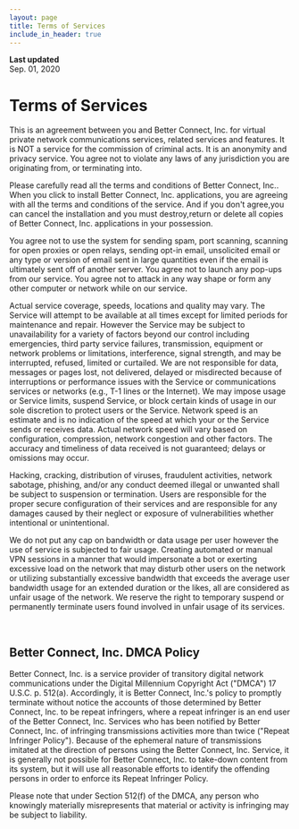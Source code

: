 ```yaml
---
layout: page
title: Terms of Services
include_in_header: true
---
```




**Last updated**  
Sep. 01, 2020

# Terms of Services
This is an agreement between you and Better Connect, Inc. for virtual private network communications services, related services and features. It is NOT a service for the commission of criminal acts. It is an anonymity and privacy service. You agree not to violate any laws of any jurisdiction you are originating from, or terminating into.

Please carefully read all the terms and conditions of Better Connect, Inc.. When you click to install Better Connect, Inc. applications, you are agreeing with all the terms and conditions of the service. And if you don't agree,you can cancel the installation and you must destroy,return or delete all copies of Better Connect, Inc. applications in your possession.

You agree not to use the system for sending spam, port scanning, scanning for open proxies or open relays, sending opt-in email, unsolicited email or any type or version of email sent in large quantities even if the email is ultimately sent off of another server. You agree not to launch any pop-ups from our service. You agree not to attack in any way shape or form any other computer or network while on our service.

Actual service coverage, speeds, locations and quality may vary. The Service will attempt to be available at all times except for limited periods for maintenance and repair. However the Service may be subject to unavailability for a variety of factors beyond our control including emergencies, third party service failures, transmission, equipment or network problems or limitations, interference, signal strength, and may be interrupted, refused, limited or curtailed. We are not responsible for data, messages or pages lost, not delivered, delayed or misdirected because of interruptions or performance issues with the Service or communications services or networks (e.g., T-1 lines or the Internet). We may impose usage or Service limits, suspend Service, or block certain kinds of usage in our sole discretion to protect users or the Service. Network speed is an estimate and is no indication of the speed at which your or the Service sends or receives data. Actual network speed will vary based on configuration, compression, network congestion and other factors. The accuracy and timeliness of data received is not guaranteed; delays or omissions may occur.

Hacking, cracking, distribution of viruses, fraudulent activities, network sabotage, phishing, and/or any conduct deemed illegal or unwanted shall be subject to suspension or termination. Users are responsible for the proper secure configuration of their services and are responsible for any damages caused by their neglect or exposure of vulnerabilities whether intentional or unintentional.

We do not put any cap on bandwidth or data usage per user however the use of service is subjected to fair usage. Creating automated or manual VPN sessions in a manner that would impersonate a bot or exerting excessive load on the network that may disturb other users on the network or utilizing substantially excessive bandwidth that exceeds the average user bandwidth usage for an extended duration or the likes, all are considered as unfair usage of the network. We reserve the right to temporary suspend or permanently terminate users found involved in unfair usage of its services.


<br>

## Better Connect, Inc. DMCA Policy
Better Connect, Inc. is a service provider of transitory digital network communications under the Digital Millennium Copyright Act ("DMCA") 17 U.S.C. p. 512(a). Accordingly, it is Better Connect, Inc.'s policy to promptly terminate without notice the accounts of those determined by Better Connect, Inc. to be repeat infringers, where a repeat infringer is an end user of the Better Connect, Inc. Services who has been notified by Better Connect, Inc. of infringing transmissions activities more than twice ("Repeat Infringer Policy"). Because of the ephemeral nature of transmissions imitated at the direction of persons using the Better Connect, Inc. Service, it is generally not possible for Better Connect, Inc. to take-down content from its system, but it will use all reasonable efforts to identify the offending persons in order to enforce its Repeat Infringer Policy.

Please note that under Section 512(f) of the DMCA, any person who knowingly materially misrepresents that material or activity is infringing may be subject to liability.
